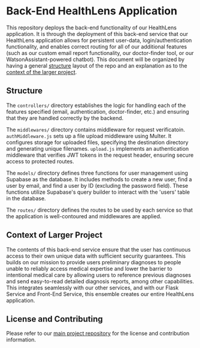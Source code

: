 # Back-End HealthLens Application

This repository deploys the back-end functionality of our HealthLens application. It is through the deployment of this back-end service that our HealthLens application allows for persistent user-data, login/authentication functionality, and enables correct routing for all of our additional features (such as our custom email report functionality, our doctor-finder tool, or our WatsonAssistant-powered chatbot). This document will be organized by having a general [structure](#structure) layout of the repo and an explanation as to the [context of the larger project](#context-of-larger-project). 

## Structure

The `controllers/` directory establishes the logic for handling each of the features specified (email, authentication, doctor-finder, etc.) and ensuring that they are handled correctly by the backend. 

The `middlewares/` directory contains middleware for request verificatoin. `authMiddleware.js` sets up a file upload middleware using Multer. It configures storage for uploaded files, specifying the destination directory and generating unique filenames. `upload.js` implements an authentication middleware that verifies JWT tokens in the request header, ensuring secure access to protected routes.

The `models/` directory defines three functions for user management using Supabase as the database. It includes methods to create a new user, find a user by email, and find a user by ID (excluding the password field). These functions utilize Supabase's query builder to interact with the 'users' table in the database.

The `routes/` directory defines the routes to be used by each service so that the application is well-contoured and middlewares are applied.

## Context of Larger Project

The contents of this back-end service ensure that the user has continuous access to their own unique data with sufficient security guarantees. This builds on our mission to provide users preliminary diagnoses to people unable to reliably access medical expertise and lower the barrier to intentional medical care by allowing users to reference previous diagnoses and send easy-to-read detailed diagnosis reports, among other capabilities. This integrates seamlessly with our other services, and with our Flask Service and Front-End Service, this ensemble creates our entire HealthLens application.

## License and Contributing

Please refer to our [main project repository](https://github.com/IBM-Call-for-Codes-2024/frontend) for the license and contribution information. 